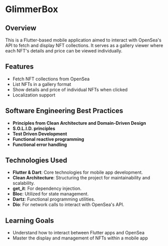 # GlimmerBox

## Overview

This is a Flutter-based mobile application aimed to interact with OpenSea's API to fetch and display NFT collections. It serves as a gallery viewer where each NFT's details and price can be viewed individually.

## Features

- Fetch NFT collections from OpenSea
- List NFTs in a gallery format
- Show details and price of individual NFTs when clicked
- Localization support

## Software Engineering Best Practices

- **Principles from Clean Architecture and Domain-Driven Design**
- **S.O.L.I.D. principles**
- **Test Driven Development**
- **Functional reactive programming**
- **Functional error handling**

## Technologies Used

- **Flutter & Dart**: Core technologies for mobile app development.
- **Clean Architecture**: Structuring the project for maintainability and scalability.
- **get_it**: For dependency injection.
- **Bloc**: Utilized for state management.
- **Dartz**: Functional programming utilities.
- **Dio**: For network calls to interact with OpenSea's API.

## Learning Goals

- Understand how to interact between Flutter apps and OpenSea
- Master the display and management of NFTs within a mobile app
